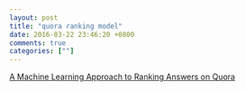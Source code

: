 ```yaml
---
layout: post
title: "quora ranking model"
date: 2016-03-22 23:46:20 +0800
comments: true
categories: [""]
---
```



<!-- more -->


[A Machine Learning Approach to Ranking Answers on Quora]

[A Machine Learning Approach to Ranking Answers on Quora]:https://engineering.quora.com/A-Machine-Learning-Approach-to-Ranking-Answers-on-Quora